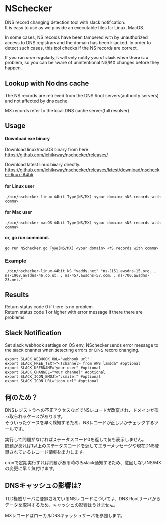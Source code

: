 # NSchecker
DNS record changing detection tool with slack notification.  
It is easy to use as we provide an executable files for Linux, MacOS.

In some cases, NS records have been tampered with by unauthorized access to DNS registrars and the domain has been hijacked.
In order to detect such cases, this tool checks if the NS records are correct.

If you run cron regularly, it will only notify you of slack when there is a problem, so you can be aware of unintentional NS/MX changes before they happen.


## Lookup with No dns cache
The NS records are retrieved from the DNS Root servers(authority servers) and not affected by dns cache.

MX records refer to the local DNS cache server(full resolver).


## Usage
#### Download exe binary
Download linux/macOS binary from here.   
https://github.com/ichikaway/nschecker/releases/

Download latest linux binary directly.  
https://github.com/ichikaway/nschecker/releases/latest/download/nschecker-linux-64bit


#### for Linux user
```
./bin/nschecker-linux-64bit Type(NS/MX) <your domain> <NS records with comma> 
```

#### for Mac user
```
./bin/nschecker-macOS-64bit Type(NS/MX) <your domain> <NS records with comma> 
```

#### or, go run command.
```
go run NSchecker.go Type(NS/MX) <your domain> <NS records with comma> 
```

### Example
```
./bin/nschecker-linux-64bit NS "vaddy.net" "ns-1151.awsdns-15.org. , ns-1908.awsdns-46.co.uk. , ns-457.awsdns-57.com. , ns-700.awsdns-23.net." 
```

## Results
Return status code 0 if there is no problem.  
Return status code 1 or higher with error message if there there are problems.

## Slack Notification
Set slack webhook settings on OS env, 
NSchecker sends error message to the slack channel when detecting errors or DNS record changing.

```cassandraql
export SLACK_WEBHOOK_URL="webhook url"
export SLACK_FREE_TEXT="<!channel> from AWS lambda" #optional
export SLACK_USERNAME="your user" #optional
export SLACK_CHANNEL="your channel" #optional
export SLACK_ICON_EMOJI=":smile:" #optional
export SLACK_ICON_URL="icon url" #optional
```

## 何のため？
DNSレジストラへの不正アクセスなどでNSレコードが改竄され、ドメインが乗っ取られるケースがあります。  
そういったケースを早く検知するため、NSレコードが正しいかチェックするツールです。  

実行して問題がなければステータスコード0を返して何も表示しません。  
問題があれば1以上のステータスコードを返してエラーメッセージや現在DNS登録されているレコード情報を出力します。  

cronで定期実行すれば問題がある時のみslack通知するため、意図しないNS/MXの変更に早く気付けます。


## DNSキャッシュの影響は? 

TLD権威サーバに登録されているNSレコードについては、DNS Rootサーバからデータを取得するため、キャッシュの影響はうけません。

MXレコードはローカルDNSキャッシュサーバを参照します。